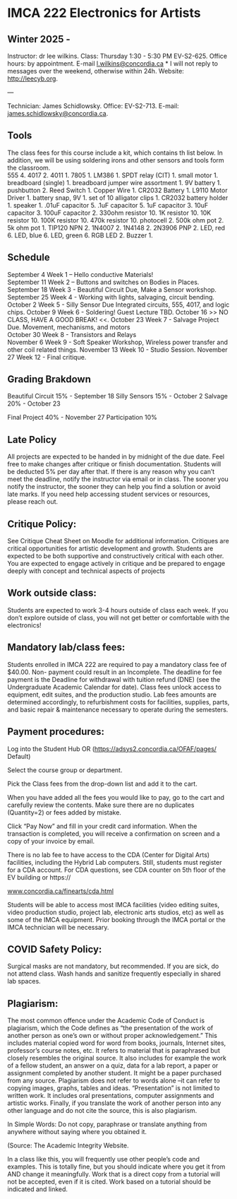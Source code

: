 # IMCA 222 Electronics for Artists 
## Winter 2025 - 
Instructor: dr lee wilkins. 
Class: Thursday 1:30 - 5:30 PM EV-S2-625. 
Office hours: by appointment. 
E-mail l.wilkins@concordia.ca * I will not reply to messages over the weekend, otherwise within 24h. 
Website: http://leecyb.org. 
 
—  

Technician: James Schidlowsky. 
Office: EV-S2-713. 
E-mail: james.schidlowsky@concordia.ca. 

## Tools 
The class fees for this course include a kit, which contains th list below. In addition, we will be using soldering irons and other sensors and tools form the classroom.  
555	4. 
4017	2. 
4011	1. 
7805	1. 
LM386	1. 
SPDT relay (CIT)	1. 
small motor	1. 
breadboard (single)	1. 
breadboard jumper wire assortment	1. 
9V battery	1. 
pushbutton	2. 
Reed Switch	1. 
Copper Wire	1. 
CR2032 Battery	1. 
L9110 Motor Driver	1. 
battery snap, 9V	1. 
set of 10 alligator clips	1. 
CR2032 battery holder	1. 
speaker	1. 
.01uF capacitor	5. 
.1uF capacitor	5. 
1uF capacitor	3. 
10uF capacitor	3. 
100uF capacitor	2. 
330ohm resistor	10. 
1K resistor	10. 
10K	resistor 10. 
100K resistor	10. 
470k resistor 	10. 
photocell	2. 
500k ohm pot	2. 
5k ohm pot	1. 
TIP120 NPN	2. 
1N4007	2. 
1N4148	2. 
2N3906 PNP	2. 
LED, red	6. 
LED, blue	6. 
LED, green	6. 
RGB LED	2. 
Buzzer	1. 


## Schedule 
September 4 Week 1 – Hello conductive Materials!   
September 11 Week 2 – Buttons and switches on Bodies in Places. 
September 18 Week 3 - Beautiful Circuit Due, Make a Sensor workshop. 
September 25 Week 4 -  Working with lights, salvaging, circuit bending. 
October 2 Week 5 - Silly Sensor Due Integrated circuits, 555, 4017, and logic chips. 
October 9 Week 6 - Soldering! Guest Lecture TBD. 
October 16 >> NO CLASS, HAVE A GOOD BREAK! <<. 
October 23 Week 7 - Salvage Project Due. Movement, mechanisms, and motors   
October 30 Week 8 -  Transistors and Relays   
November 6 Week 9 - Soft Speaker Workshop, Wireless power transfer and other coil related things. 
November 13 Week 10 - Studio Session. 
November 27 Week 12 - Final critique. 

## Grading Brakdown
Beautiful Circuit 15% - September 18
Silly Sensors 15% - October 2
Salvage 20% - October 23

Final Project 40% - November 27
Participation 10% 
 

## Late Policy
All projects are expected to be handed in by midnight of the due date. Feel free to make changes after critique or finish documentation. Students will be deducted 5% per day after that. If there is any reason why you can’t meet the deadline, notify the instructor via email or in class. The sooner you notify the instructor, the sooner they can help you find a solution or avoid late marks. If you need help accessing student services or resources, please reach out.


## Critique Policy:
See Critique Cheat Sheet on Moodle for additional information. Critiques are critical opportunities for artistic development and growth. Students are expected to be both supportive and constructively critical with each other. You are expected to engage actively in critique and be prepared to engage deeply with concept and technical aspects of projects

## Work outside class:
Students are expected to work 3-4 hours outside of class each week. If you don’t explore outside of class, you will not get better or comfortable with the electronics!

## Mandatory lab/class fees:
Students enrolled in IMCA 222 are required to pay a mandatory class fee of $40.00. Non- payment could result in an Incomplete. The deadline for fee payment is the Deadline for withdrawal with tuition refund (DNE) (see the Undergraduate Academic Calendar for date). Class fees unlock access to equipment, edit suites, and the production studio. Lab fees amounts are determined accordingly, to refurbishment costs for facilities, supplies, parts, and basic repair & maintenance necessary to operate during the semesters.

## Payment procedures:
Log into the Student Hub OR (https://adsys2.concordia.ca/OFAF/pages/
Default)

Select the course group or department.

Pick the Class fees from the drop-down list and add it to the cart.

When you have added all the fees you would like to pay, go to the cart and carefully review the contents. Make sure there are no duplicates (Quantity=2) or fees added by mistake.

Click “Pay Now” and fill in your credit card information. When the transaction is completed, you will receive a confirmation on screen and a copy of your invoice by email.

There is no lab fee to have access to the CDA (Center for Digital Arts) facilities, including the Hybrid Lab computers. Still, students must register for a CDA account. For CDA questions, see CDA counter on 5th floor of the EV building or https://

www.concordia.ca/finearts/cda.html

Students will be able to access most IMCA facilities (video editing suites, video production studio, project lab, electronic arts studios, etc) as well as some of the IMCA equipment. Prior booking through the IMCA portal or the IMCA technician will be necessary.  

## COVID Safety Policy:
Surgical masks are not mandatory, but recommended. If you are sick, do not attend class. Wash hands and sanitize frequently especially in shared lab spaces.

## Plagiarism:
The most common offence under the Academic Code of Conduct is plagiarism, which the Code defines as “the presentation of the work of another person as one’s own or without proper acknowledgement.” This includes material copied word for word from books, journals, Internet sites, professor’s course notes, etc. It refers to material that is paraphrased but closely resembles the original source. It also includes for example the work of a fellow student, an answer on a quiz, data for a lab report, a paper or assignment completed by another student. It might be a paper purchased from any source. Plagiarism does not refer to words alone –it can refer to copying images, graphs, tables and ideas. “Presentation” is not limited to written work. It includes oral presentations, computer assignments and artistic works. Finally, if you translate the work of another person into any other language and do not cite the source, this is also plagiarism.

In Simple Words: Do not copy, paraphrase or translate anything from anywhere without saying where you obtained it.  

(Source: The Academic Integrity Website. 

In a class like this, you will frequently use other people’s code and examples. This is totally fine, but you should indicate where you get it from AND change it meaningfully. Work that is a direct copy from a tutorial will not be accepted, even if it is cited. Work based on a tutorial should be indicated and linked.  